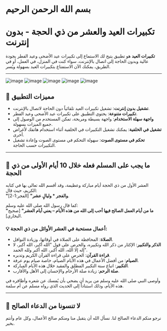 # بسم الله الرحمن الرحيم

# **تكبيرات العيد والعشر من ذي الحجة - بدون إنترنت**

**تكبيرات العيد** هو تطبيق يتيح لك الاستماع إلى تكبيرات عيد الأضحى وعيد الفطر بجودة عالية وبدون الحاجة إلى اتصال بالإنترنت. سواء كنت في المنزل، في العمل، أو في الطريق، يمكنك الآن الاستمتاع بتكبيرات العيد بسهولة ويُسر.

---

![image](https://github.com/user-attachments/assets/52d23676-82ac-4610-bcda-3140e9879a75)
![image](https://github.com/user-attachments/assets/41c3d00b-ad76-4544-b694-a68d72b99caa)
![image](https://github.com/user-attachments/assets/261b1152-309c-404e-be2e-7d4dfbefcf9c)
![image](https://github.com/user-attachments/assets/fa786cd2-4539-40fa-8193-30c8e48575e9)
![image](https://github.com/user-attachments/assets/182aee35-56f9-4cf4-8bcb-d9609bd40592)

## 🌟 **مميزات التطبيق**

- **تشغيل بدون إنترنت**: تشغيل تكبيرات العيد تلقائياً دون الحاجة لاتصال بالإنترنت.
- **تكبيرات متنوعة**: يحتوي التطبيق على تكبيرات عيد الأضحى وعيد الفطر.
- **واجهة سهلة الاستخدام**: واجهة بسيطة ومريحة، تمكن المستخدم من الوصول إلى جميع الميزات بسهولة.
- **تشغيل في الخلفية**: يمكنك تشغيل التكبيرات في الخلفية أثناء استخدام هاتفك لأغراض أخرى.
- **تحكم في مستوى الصوت**: سهولة التحكم في مستوى الصوت وإعادة تشغيل التكبيرات حسب الحاجة.

---

## 🕋 **ما يجب على المسلم فعله خلال 10 أيام الأولى من ذي الحجة**

العشر الأول من ذي الحجة أيام مباركة وعظيمة، وقد أقسم الله تعالى بها في كتابه الكريم، حيث قال:  
**"والفجر * وليالٍ عشر"** [الفجر:1-2].

كما قال رسول الله صلى الله عليه وسلم:  
**"ما من أيام العمل الصالح فيها أحب إلى الله من هذه الأيام – يعني أيام العشر"** [صحيح البخاري].

### 💡 **أعمال مستحبة في العشر الأوائل من ذي الحجة**:

- **الصلاة**: المحافظة على الصلاة في أوقاتها، وزيادة النوافل.
- **الذكر والتكبير**: الإكثار من ذكر الله وتكبيره، والحرص على قول "الله أكبر، الله أكبر، لا إله إلا الله، الله أكبر، الله أكبر ولله الحمد".
- **قراءة القرآن**: الحرص على قراءة القرآن الكريم وتدبره.
- **الصيام**: من أفضل الأعمال في هذه الأيام الصيام، خاصة صيام يوم عرفة.
- **التكبير**: اتباع سنة التكبير المطلق والمقيد خلال هذه الأيام المباركة.
- **صلة الرحم**: زيادة صلة الأرحام والإحسان إلى الأهل والأقارب.
  
وأوصى النبي صلى الله عليه وسلم من يريد أن يضحي بأن يُمسك عن شعره وأظافره في هذه الأيام، وذلك استناداً إلى الحديث الذي رواه مسلم عن أم سلمة.

---

## 🙏 **لا تنسونا من الدعاء الصالح**

نرجو منكم الدعاء الصالح لنا. نسأل الله أن يتقبل منا ومنكم صالح الأعمال، وكل عام وأنتم بخير.
